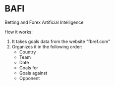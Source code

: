 # BAFI
Betting and Forex Artificial Intelligence

How it works:
1. It takes goals data from the website "fbref.com"
2. Organizes it in the following order:
   - Country
   - Team
   - Date
   - Goals for
   - Goals against
   - Opponent
